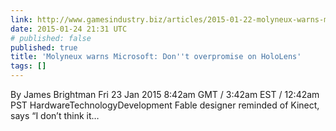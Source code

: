 ```yaml
---
link: http://www.gamesindustry.biz/articles/2015-01-22-molyneux-warns-microsoft-dont-overpromise-on-hololens
date: 2015-01-24 21:31 UTC
# published: false
published: true
title: 'Molyneux warns Microsoft: Don''t overpromise on HoloLens'
tags: []
---
```


By James Brightman
Fri 23 Jan 2015 8:42am GMT / 3:42am EST / 12:42am PST HardwareTechnologyDevelopment
Fable designer reminded of Kinect, says “I don’t think it…
